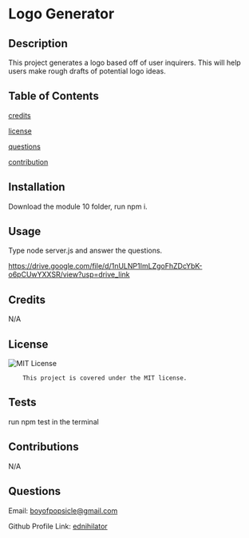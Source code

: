 # Logo Generator

## Description

This project generates a logo based off of user inquirers. This will help users make rough drafts of potential logo ideas.

## Table of Contents

[credits](#credits)

[license](#license)

[questions](#questions)

[contribution](#contributions)

## Installation

Download the module 10 folder, run npm i.

## Usage

Type node server.js and answer the questions.

https://drive.google.com/file/d/1nULNP1ImLZgoFhZDcYbK-o6pCUwYXXSR/view?usp=drive_link

## Credits

N/A

## License

![MIT License](https://img.shields.io/badge/license-MIT-blue.svg)

        This project is covered under the MIT license.

## Tests

run npm test in the terminal

## Contributions

N/A

## Questions

Email: boyofpopsicle@gmail.com

Github Profile Link: [ednihilator](https://www.github.com/ednihilator)

